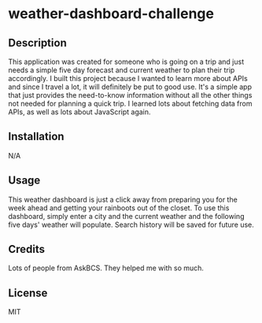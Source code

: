 # weather-dashboard-challenge

## Description

This application was created for someone who is going on a trip and just needs a simple five day forecast and current weather to plan their trip accordingly. I built this project because I wanted to learn more about APIs and since I travel a lot, it will definitely be put to good use. It's a simple app that just provides the need-to-know information without all the other things not needed for planning a quick trip. I learned lots about fetching data from APIs, as well as lots about JavaScript again.

## Installation

N/A

## Usage

This weather dashboard is just a click away from preparing you for the week ahead and getting your rainboots out of the closet. To use this dashboard, simply enter a city and the current weather and the following five days' weather will populate. Search history will be saved for future use.




## Credits

Lots of people from AskBCS. They helped me with so much.

## License

MIT